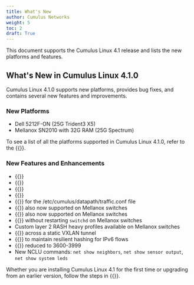 ```yaml
---
title: What's New
author: Cumulus Networks
weight: 5
toc: 2
draft: True
---
```

This document supports the Cumulus Linux 4.1 release and lists the new platforms and features.

## What's New in Cumulus Linux 4.1.0

Cumulus Linux 4.1.0 supports new platforms, provides bug fixes, and contains several new features and improvements.

### New Platforms

- Dell 5212F-ON (25G Trident3 X5)
- Mellanox SN2010 with 32G RAM (25G Spectrum)

To see a list of all the platforms supported in Cumulus Linux 4.1.0, refer to the {{<exlink url="https://cumulusnetworks.com/products/hardware-compatibility-list/" text="Hardware Compatibility List (HCL)">}}.

### New Features and Enhancements

- {{<link url="Network-Address-Translation-NAT" text="Static and dynamic NAT">}}
- {{<link url="EVPN-Enhancements/#disable-bum-flooding" text="Configuration to disable EVPN flooding">}}
- {{<link url="802.1X-Interfaces/#dynamic-acls" text="Dynamic access control lists for 802.1X interfaces at the port level">}}
- {{<link url="Unequal-Cost-Multipath-with-BGP-Link-Bandwidth" text="Unequal Cost Multipath (UCMP) with BGP link bandwidth">}}
- {{<link url="Buffer-and-Queue-Management#syntax-checker" text="Syntax checker">}} for the /etc/cumulus/datapath/traffic.conf file
- {{<link url="Port-Security" text="Port security">}} also now supported on Mellanox switches
- {{<link url="EVPN-BUM-Traffic-with-PIM-SM" text="EVPN PIM">}} also now supported on Mellanox switches
- {{<link url="Switch-Port-Attributes#breakout-ports" text="Port breakout configuration">}} without restarting `switchd` on Mellanox switches
- Custom layer 2 RASH heavy profiles available on Mellanox switches
- {{<link url="Static-VXLAN-Tunnels#control-link-local-multicast-across-a-static-vxlan-tunnel" text="Control link-local multicast">}} across a static VXLAN tunnel
- {{<link url="Equal-Cost-Multipath-Load-Sharing-Hardware-ECMP#ipv6-route-replacement" text="IPv6 route replacement option">}} to maintain resilient hashing for IPv6 flows
- {{<link url="VLAN-aware-Bridge-Mode/#reserved-vlan-range" text="Default reserved VLAN range">}} reduced to 3600-3999
- New NCLU commands: `net show neighbors`, `net show sensor output`, `net show system leds`

Whether you are installing Cumulus Linux 4.1 for the first time or upgrading from an earlier version, follow the steps in {{<link url="Upgrading-Cumulus-Linux">}}.
